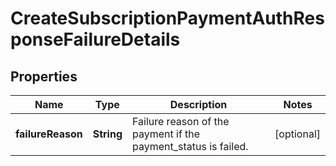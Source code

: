 

# CreateSubscriptionPaymentAuthResponseFailureDetails


## Properties

| Name | Type | Description | Notes |
|------------ | ------------- | ------------- | -------------|
|**failureReason** | **String** | Failure reason of the payment if the payment_status is failed. |  [optional] |



